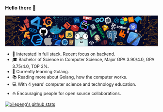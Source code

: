### Hello there 👋

![](icons/header_.png)


* 🧐   Interested in full stack. Recent focus on backend.
* 🎓   Bachelor of Science in Computer Science, Major GPA 3.90/4.0, GPA 3.75/4.0, TOP 3%.
* 🌱   Currently learning Golang.
* 📚   Reading more about Golang, how the computer works.
* 💻   With 4 years' computer science and technology education.
* ⛵   Encouraging people for open source collaborations.
<!-- * ✍🏻   I write my personal thoughts on Programming & Tech in my [Personal Blog](https://xilepeng.com/)(Cumulative 5.45 million PV / 2.23 million UV). -->




[![xilepeng's github stats](https://github-readme-stats.vercel.app/api?username=xilepeng)](https://github.com/xilepeng)









<!--
**xilepeng/xilepeng** is a ✨ _special_ ✨ repository because its `README.md` (this file) appears on your GitHub profile.

Here are some ideas to get you started:

- 🔭 I’m currently working on ...
- 🌱 I’m currently learning ...
- 👯 I’m looking to collaborate on ...
- 🤔 I’m looking for help with ...
- 💬 Ask me about ...
- 📫 How to reach me: ...
- 😄 Pronouns: ...
- ⚡ Fun fact: ...
-->


